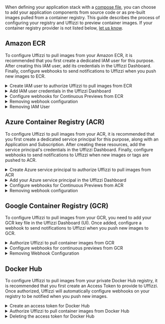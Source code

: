 When defining your application stack with a [compose file](../references/compose-spec.md), you can choose to add your application components from source code or as pre-built images pulled from a container registry. This guide describes the process of configuring your registry and Uffizzi to preview container images. If your container registry provider is not listed below, [let us know](mailto:support@uffizzi.com).

## Amazon ECR  

To configure Uffizzi to pull images from your Amazon ECR, it is recommended that you first create a dedicated IAM user for this purpose. After creating this IAM user, add its credentials in the Uffizzi Dashboard. Finally, configure webhooks to send notifications to Uffizzi when you push new images to ECR.   

<details><summary>Create IAM user to authorize Uffizzi to pull images from ECR</summary>

<p>To fetch container images from your private ECR repositories, Uffizzi requires an API access key for an IAM User within your AWS Account. It's a best practice to grant this user only the permissions required. This section will walk you through creating a new IAM User, granting it strict permissions, and creating an API access key.</p>

<p>The easiest way to create this user is to use the AWS command-line interface (CLI). Make sure you have installed and configured the `aws` command on your workstation or container, including setting the default region to match your ECR repositories.</p>

</p>Create a new IAM User within your AWS Account. If you get an error that it already exists, that's fine.</p>

```
aws iam create-user --user-name uffizzi --output table
```  

<p>Attach an Amazon-managed policy to the new User. This grants permission only to list and read images.</p>

```
aws iam attach-user-policy --user-name uffizzi --policy-arn arn:aws:iam::aws:policy/AmazonEC2ContainerRegistryReadOnly
```

<p>Create and obtain an API access key for this user. You'll need the output of this command soon.</p>

```
aws iam create-access-key --user-name uffizzi --query "[join(' ', ['Access Key ID:', AccessKey.AccessKeyId]), join(' ', ['Secret Access Key:', AccessKey.SecretAccessKey])]" --output table
```

<p>When you configure ECR within Uffizzi in the next step, you'll need these values.</p>  
</details>

<details><summary>Add IAM user credentials in the Uffizzi Dashboard</summary>

<p>In the Uffizzi Dashboard (UI), navigate to <code>Settings</code> > <code>Integrations</code>. There you will see a list that includes container registries supported by Uffizzi. Select <code>CONFIGURE</code> next to the Amazon ECR option.</p>

<img src="../../assets/images/settings-integrations.png">  

&nbsp;  
<p> When prompted, sign in to ECR with your registry domain, access key ID, and your secret access key. Once authenticated, Uffizzi will now be able to pull images from your registry.</p>  

<img src="../../assets/images/ecr-login.png">  

</details>   

<details><summary>Configure webhooks for Continuous Previews from ECR</summary>

<p>After configuring AWS ECR to pull images, you'll probably also want to enable Continuous Previews when you push a new container image. This requires configuring AWS EventBridge to send Uffizzi notifications via webhook HTTP requests. This section will walk you through configuring these webhooks.</p>

<p>The easiest way to configure these webhooks is to use the AWS CLI. Make sure you have installed and configured the <code>aws</code> command on your workstation or container, including setting the default region to match your ECR repositories.</p>

<p>Download the following shell script to configure these webhooks for you:</p>   

```
wget http://uffizzi.com/docs/setup/container-registry-integrations/assets/scripts/uffizzi_ecr_webhook_configure.bash
```


<p>Review the contents so you understand what you're executing. Then execute the script:</p>

```
bash ./uffizzi_ecr_webhook_configure.bash
```

<p>You should see output about the resource you've just created. If you see errors about resources already existing that's fine; that means someone else has already configured them.</p>

<p>You should also see the EventBridge Rule and other resources within the AWS Console:<p>    

<img src="../../assets/images/ecr-webhook-screenshot.png">  

</details>
<details><summary>Removing webhook configuration</summary>

<p>We've also provided a script to remove all of this configuration. Use this when you want to reconfigure the webhooks or when you no longer require automatic deployment to Uffizzi.<p>

</p>Download the removal script:</p>

```
wget https://uffizzi.zendesk.com/hc/article_attachments/4410648688919/uffizzi_ecr_webhook_remove.bash
```

<p>Review the contents so you understand what you're executing. Then execute the removal script:</p>

<code>bash ./uffizzi_ecr_webhook_remove.bash</code>  
</details>

<details><summary>Removing IAM User</summary>

<p>You can revoke Uffizzi's access to your ECR repositories by detaching the policy from the IAM User:</p>

    
```
aws iam detach-user-policy --user-name uffizzi --policy-arn arn:aws:iam::aws:policy/AmazonEC2ContainerRegistryReadOnly
```

<p>If no longer needed, you can then delete the IAM User. You must first delete all of the user's API Access Keys.</p>
</details>

## Azure Container Registry (ACR)  

To configure Uffizzi to pull images from your ACR, it is recommended that you first create a dedicated service principal for this purpose, along with an Application and Subscription. After creating these resources, add the service principal's credentials in the Uffizzi Dashboard. Finally, configure webhooks to send notifications to Uffizzi when new images or tags are pushed to ACR.   

<details><summary>Create Azure service principal to authorize Uffizzi to pull images from ACR</summary>

<p>To access your container images directly, Uffizzi requires access to your Azure Container Registry. The easiest way to accomplish this is to <a href="https://docs.microsoft.com/en-us/azure/active-directory/develop/app-objects-and-service-principals">create a service principal and grant it the `ACRPull` role</a>.</p>

<p>You may need to <a href="https://docs.microsoft.com/en-us/azure/active-directory/develop/quickstart-register-app">create an Application with a Subscription</a>.</p>

<p>Once you have an active Subscription and a <a href="https://docs.microsoft.com/en-us/azure/container-registry/container-registry-get-started-azure-cli">Container Registry</a>, you can use the <code>create-for-rbac</code> command to create a service principal and simultaneously grant it the <code>ACRPull</code> role:</p>

```
az ad sp create-for-rbac --name uffizzi-example-acrpull --scopes /subscriptions/00000000-0000-0000-0000-000000000000/resourceGroups/uffizzi-example/providers/Microsoft.ContainerRegistry/registries/uffizziexample --role acrpull
```

<p>This command will output a JSON object with some values you will need later: <code>appId</code> and <code>password</code>. See the <a href="https://docs.microsoft.com/en-us/cli/azure/create-an-azure-service-principal-azure-cli">Azure CLI documentation</a> for details about this command.
</details>

<details><summary>Add your Azure service principal in the Uffizzi Dashboard</summary>
<p>To grant Uffizzi access to pull images from your ACR, you will need:</p>

<ul>
  <li>Your registry domain (<i>registry-name</i>.azurecr.io)</li>
  <li>Application ID</li>
  <li>Password</li>
</ul>

<p>The Application ID and Password are provided in the output from the <code>create-for-rbac</code> command above, or they can be obtained within the Azure web portal.</p>

<p>Log in to the <a href="https://app.uffizzi.com">Uffizzi Dashboard (UI)</a> and navigate to <b>Settings</b> > <b>Integrations</b> then select <b>CONFIGURE</b> next to the ACR option.</p>

<img src="../../assets/images/settings-integrations.png">  

&nbsp;   
<p>Enter your credentials when prompted, then click <b>Sign in to Azure Container Registry</b>. Uffizzi should now have access to pull images from your ACR.</p>  

<img src="../../assets/images/acr-login.png">

</details>

<details><summary>Configure webhooks for Continuous Previews from ACR</summary>

<p>If you've added images from ACR to a template or compose file, you'll probably also want to enable continuous previews when you push a new container image. This requires adding a webhook to send Uffizzi notifications. This section will walk you through configuring this webhook.</p>

<p>The easiest way to configure these webhooks is to use the Azure command-line interface (CLI). Make sure you have installed and configured the <code>az</code> command on your workstation or container.</p>

<p>First identify which ACR Registry you want to use for automatic deployments.</p>

```
az acr list --output table
```

<p>Use the name of that registry when you add the webhook:</p>

```
az acr webhook create --registry <registry name> --name uffizzi --actions push --uri https://app.uffizzi.com/api/v1/webhooks/azure
```
</details>

<details><summary>Removing webhook configuration</summary>

<p>To stop sending notifications to Uffizzi, you can remove the webhook you configured above:</p>

```
 az acr webhook delete --registry <registry name> --name uffizzi
```
</details>

## Google Container Registry (GCR)  

To configure Uffizzi to pull images from your GCR, you need to add your GCR key file in the Uffizzi Dashboard (UI). Once added, configure a webhook to send notifications to Uffizzi when you push new images to GCR.   

<details><summary>Authorize Uffizzi to pull container images from GCR</summary>

<p>To grant Uffizzi access to pull images from your GCR, you will need a JSON key file.</p>

<p>Log in to the <a href="https://app.uffizzi.com">Uffizzi Dashboard</a> and navigate to <b>Settings</b> > <b>Integrations</b>, then select <b>CONFIGURE</b> next to the GCR option.</p>

<img src="../../assets/images/settings-integrations.png">  
&nbsp;  

<p>Upload or copy and paste your key file when prompted, then click <b>Add GCR Key File</b>. Uffizzi should now have access to pull images from your GCR.</p>  

<img src="../../assets/images/gcr-login.png">  


</details>

<details><summary>Configure webhooks for continuous previews from GCR</summary>

<p>If you've added images from GCR to a template or compose file, you'll probably also want to enable continuous previews when you push a new container image. This requires adding a webhook to send Uffizzi notifications. This section will walk you through configuring this webhook.</p>

<p>The easiest way to configure these webhooks is to use the Google Cloud command-line interface (CLI). Make sure you have installed and configured the <code>gcloud</code> command on your workstation or container.</p>

<p>First, create a Topic on Google's Pub/Sub API:</p>

```
gcloud pubsub topics create gcr
```

<p>Then configure a Subscription to notify Uffizzi:</p>

```
gcloud pubsub subscriptions create uffizzi-gcr-webhook --topic=gcr --push-endpoint=https://app.uffizzi.com/api/v1/webhooks/google --expiration-period=never --message-retention-duration=10m
```

<p>If these commands fail, make sure you have enabled the Pub/Sub API for your Google Cloud Project. You may also need to specify </code>--project</code> if you have multiple Google Cloud Projects.</p>

<p>Learn more about <a href="https://cloud.google.com/container-registry/docs/configuring-notifications">configuring notifications</a> from GCR.</p>

</details>

<details><summary>Removing Webhook Configuration</summary>

<p>To stop sending notifications to Uffizzi, you can remove the webhook you configured above:</p>

```
gcloud pubsub subscriptions delete uffizzi-gcr-webhook
```

<p>If this was your only Subscription to the GCR Topic, you could also delete that Topic.</p>

<p>If that was your only Topic, you could also disable the Pub/Sub API.</p>

</details>

## Docker Hub  

To configure Uffizzi to pull images from your private Docker Hub registry, it is recommended that you first create an Access Token to provide to Uffizzi. Once authorized, Uffizzi will automatically configure webhooks on your registry to be notified when you push new images.  

<details><summary>Create an access token for Docker Hub</summary>

<p> Log in to <a href="https://hub.docker.com">Docker Hub</a>, then navigate to <b>Account Settings</b> > <b>Security</b> and select the <b>New Access Token</b> button. In the <b>Access Token Description</b> field, enter "uffizzi" or a similar description. For <b>Access permissions</b> choose <b>Read-only</b>, then select <b>Generate</b> to create your Access Token.</p>

<img src="../../assets/images/docker-hub-generate-access-token.png">

<p>On the next screen, you should see your Accesss Token. Save this value, as you will need it in the next step.</p>

<img src="../../assets/images/docker-hub-access-token.png">

</details>

<details><summary>Authorize Uffizzi to pull container images from Docker Hub</summary>  

<p>Log in to the <a href="https://app.uffizzi.com">Uffizzi Dashboard</a> and navigate to <b>Settings</b> > <b>Integrations</b>, then select <b>CONFIGURE</b> next to the Docker Hub option.</p>

<img src="../../assets/images/settings-integrations.png">

<p>Enter your Docker ID and you access token, then select <b>Sign in to Docker Hub</b>. Uffizzi should now have access to pull images from your Docker Hub registry. ffizzi will automatically configure a webhook to be notified when you push new images.</p>

<img src="../../assets/images/docker-hub-login.png">  

</details>

<details><summary>Deleting the access token for Docker Hub</summary>  

<p> Log in to <a href="https://hub.docker.com">Docker Hub</a>, then navigate to <b>Account Settings</b> > <b>Security</b>. Select the the checkbox next the access token you added in the Uffizzi Dashboard, then select <b>Delete</b> and <b>Delete Forever</b> to confirm. 

<img src="../../assets/images/docker-hub-delete-access-token.png">

<img src="../../assets/images/docker-hub-delete-access-token-confirmation.png">


</details>
